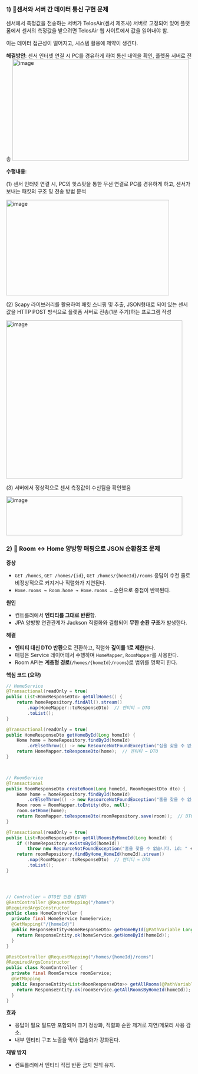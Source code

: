 ### 1) 🔧센서와 서버 간 데이터 통신 구현 문제
센서에서 측정값을 전송하는 서버가 TelosAir(센서 제조사) 서버로 고정되어 있어 플랫폼에서 센서의 측정값을 받으려면 TelosAir 웹 사이트에서 값을 읽어내야 함. 

이는 데이터 접근성이 떨어지고, 시스템 활용에 제약이 생긴다.


**해결방안**: 센서 인터넷 연결 시 PC를 경유하게 하여 통신 내역을 확인, 플렛폼 서버로 전송
<img width="478" height="276" alt="image" src="https://github.com/user-attachments/assets/f84168be-3de8-4fa0-a7b0-b44c0f0f21d3" />



**수행내용**:

(1) 센서 인터넷 연결 시, PC의 핫스팟을 통한 무선 연결로 PC를 경유하게 하고, 센서가 보내는 패킷의 구조 및 전송 방법 분석


<img width="442" height="259" alt="image" src="https://github.com/user-attachments/assets/39eab49f-3477-4233-a0ec-122e011ea8d5" />



(2) Scapy 라이브러리를 활용하여 패킷 스니핑 및 추출, JSON형태로 되어 있는 센서값을 HTTP POST 방식으로 플랫폼 서버로 전송(1분 주기)하는 프로그램 작성




<img width="478" height="429" alt="image" src="https://github.com/user-attachments/assets/42816cfe-ded7-45bb-a01f-615b575b4f23" />





 (3) 서버에서 정상적으로 센서 측정값이 수신됨을 확인했음


 <img width="478" height="106" alt="image" src="https://github.com/user-attachments/assets/e4da00c9-a5ba-491f-b6d8-49caf6c01d38" />





### 2) 🔧 Room ↔ Home 양방향 매핑으로 JSON 순환참조 문제

**증상**  
- `GET /homes`, `GET /homes/{id}`, `GET /homes/{homeId}/rooms` 응답이 수천 줄로 비정상적으로 커지거나 직렬화가 지연된다.  
- `Home.rooms → Room.home → Home.rooms …` 순환으로 중첩이 반복된다.

**원인**  
- 컨트롤러에서 **엔티티를 그대로 반환**함.  
- JPA 양방향 연관관계가 Jackson 직렬화와 결합되어 **무한 순환 구조**가 발생한다.

**해결**  
- **엔티티 대신 DTO 반환**으로 전환하고, 직렬화 **깊이를 1로 제한**한다.  
- 매핑은 Service 레이어에서 수행하며 `HomeMapper`, `RoomMapper`를 사용한다.  
- Room API는 **계층형 경로**(`/homes/{homeId}/rooms`)로 범위를 명확히 한다.

**핵심 코드 (요약)**

```java
// HomeService
@Transactional(readOnly = true)
public List<HomeResponseDto> getAllHomes() {
    return homeRepository.findAll().stream()
        .map(HomeMapper::toResponseDto)  // 엔티티 → DTO
        .toList();
}

@Transactional(readOnly = true)
public HomeResponseDto getHomeById(Long homeId) {
    Home home = homeRepository.findById(homeId)
        .orElseThrow(() -> new ResourceNotFoundException("집을 찾을 수 없습니다. id: " + homeId));
    return HomeMapper.toResponseDto(home);  // 엔티티 → DTO
}



// RoomService
@Transactional
public RoomResponseDto createRoom(Long homeId, RoomRequestDto dto) {
    Home home = homeRepository.findById(homeId)
        .orElseThrow(() -> new ResourceNotFoundException("홈을 찾을 수 없습니다. id: " + homeId));
    Room room = RoomMapper.toEntity(dto, null);
    room.setHome(home);
    return RoomMapper.toResponseDto(roomRepository.save(room));  // DTO 반환
}

@Transactional(readOnly = true)
public List<RoomResponseDto> getAllRoomsByHomeId(Long homeId) {
    if (!homeRepository.existsById(homeId))
        throw new ResourceNotFoundException("홈을 찾을 수 없습니다. id: " + homeId);
    return roomRepository.findByHome_HomeId(homeId).stream()
        .map(RoomMapper::toResponseDto)  // 엔티티 → DTO
        .toList();
}




// Controller — DTO만 반환 (발췌)
@RestController @RequestMapping("/homes")
@RequiredArgsConstructor
public class HomeController {
  private final HomeService homeService;
  @GetMapping("/{homeId}")
  public ResponseEntity<HomeResponseDto> getHomeById(@PathVariable Long homeId) {
    return ResponseEntity.ok(homeService.getHomeById(homeId));
  }
}

@RestController @RequestMapping("/homes/{homeId}/rooms")
@RequiredArgsConstructor
public class RoomController {
  private final RoomService roomService;
  @GetMapping
  public ResponseEntity<List<RoomResponseDto>> getAllRooms(@PathVariable Long homeId) {
    return ResponseEntity.ok(roomService.getAllRoomsByHomeId(homeId));
  }
}
```


**효과**
- 응답이 필요 필드만 포함되며 크기 정상화, 직렬화 순환 제거로 지연/메모리 사용 감소.
- 내부 엔티티 구조 노출을 막아 캡슐화가 강화된다.

**재발 방지**
- 컨트롤러에서 엔티티 직접 반환 금지 원칙 유지.

